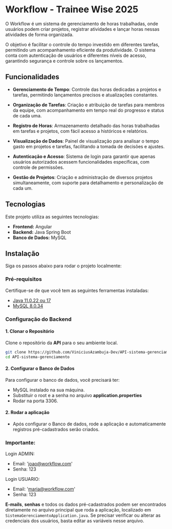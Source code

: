 # Workflow - Trainee Wise 2025

O Workflow é um sistema de gerenciamento de horas trabalhadas, onde usuários podem criar projetos, registrar atividades e lançar horas nessas atividades de forma organizada.

O objetivo é facilitar o controle do tempo investido em diferentes tarefas, permitindo um acompanhamento eficiente da produtividade. O sistema conta com autenticação de usuários e diferentes níveis de acesso, garantindo segurança e controle sobre os lançamentos.

## Funcionalidades

- **Gerenciamento de Tempo**: Controle das horas dedicadas a projetos e tarefas, permitindo lançamentos precisos e atualizações constantes.

- **Organização de Tarefas**: Criação e atribuição de tarefas para membros da equipe, com acompanhamento em tempo real do progresso e status de cada uma.

- **Registro de Horas**: Armazenamento detalhado das horas trabalhadas em tarefas e projetos, com fácil acesso a históricos e relatórios.

- **Visualização de Dados**: Painel de visualização para analisar o tempo gasto em projetos e tarefas, facilitando a tomada de decisões e ajustes.

- **Autenticação e Acesso**: Sistema de login para garantir que apenas usuários autorizados acessem funcionalidades específicas, com controle de permissões.

- **Gestão de Projetos**: Criação e administração de diversos projetos simultaneamente, com suporte para detalhamento e personalização de cada um.

## Tecnologias

Este projeto utiliza as seguintes tecnologias:

- **Frontend:** Angular
- **Backend:** Java Spring Boot
- **Banco de Dados:** MySQL

## Instalação

Siga os passos abaixo para rodar o projeto localmente:

### Pré-requisitos

Certifique-se de que você tem as seguintes ferramentas instaladas:

- [Java 11.0.22 ou 17](https://www.oracle.com/br/java/technologies/downloads/)
- [MySQL 8.0.34](https://dev.mysql.com/downloads/installer/)

### Configuração do Backend

#### 1. Clonar o Repositório

Clone o repositório da **API** para o seu ambiente local.

```bash
git clone https://github.com/ViniciusAzambuja-Dev/API-sistema-gerenciamento.git
cd API-sistema-gerenciamento
```

#### 2. Configurar o Banco de Dados

Para configurar o banco de dados, você precisará ter: 
- MySQL instalado na sua máquina.
- Substituir o root e a senha no arquivo **application.properties**
- Rodar na porta 3306.

#### 2. Rodar a aplicação
- Após configurar o Banco de dados, rode a aplicação e automaticamente registros pré-cadastrados serão criados.

### **Importante:**

Login ADMIN:
- Email: 'joao@workflow.com'
- Senha: 123

Login USUARIO:
- Email: 'maria@workflow.com'
- Senha: 123

 **E-mails**, **senhas** e todos os dados pré-cadastrados podem ser encontrados diretamente no arquivo principal que roda a aplicação, localizado em `SistemaGerenciamentoApplication.java`. Se precisar verificar ou alterar as credenciais dos usuários, basta editar as variáveis nesse arquivo.